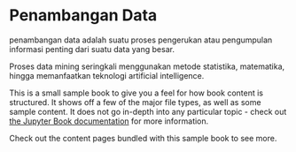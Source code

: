 # Penambangan Data

penambangan data adalah suatu proses pengerukan atau pengumpulan informasi penting dari suatu data yang besar.

Proses data mining seringkali menggunakan metode statistika, matematika, hingga memanfaatkan teknologi artificial intelligence.

This is a small sample book to give you a feel for how book content is
structured.
It shows off a few of the major file types, as well as some sample content.
It does not go in-depth into any particular topic - check out [the Jupyter Book documentation](https://jupyterbook.org) for more information.

Check out the content pages bundled with this sample book to see more.

```{tableofcontents}
```
